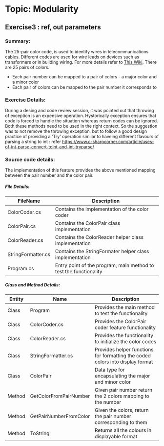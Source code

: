 # Topic: Modularity
## Exercise3 : ref, out parameters

### Summary:
The 25-pair color code, is used to identify wires in telecommunications cables. Different codes are used for wire leads on devices such as transformers or in building wiring. For more details refer to [This Wiki](https://en.wikipedia.org/wiki/25-pair_color_code). 
There are 25 pairs of colors. 
 - Each pair number can be mapped to a pair of colors - a major color and a minor color
 - Each pair of colors can be mapped to the pair number it corresponds to

### Exercise Details:
During a desing and code review session, it was pointed out that throwing of exception is an expensive operation. 
Hystorically exception ensures that code is forced to handle the situation whereas return codes can be ignored.
Both these methods need to be used in the right context.
So the suggestion was to not remove the throwing exception, but to follow a good design practice of providing a 'Try' operation
similar to haveing different flavours of parsing a string to int : refer https://www.c-sharpcorner.com/article/uses-of-int-parse-convert-toint-and-int-tryparse/

### Source code details:
 The implementation of this feature provides the above mentioned mapping between the pair number and the color pair. 

 ##### File Details:
| FileName | Description |
| ------ | ------ |
| ColorCoder.cs | Contains the implementation of the color coder |
| ColorPair.cs | Contains the ColorPair class implementation |
| ColorReader.cs | Contains the ColorReader helper class implementation |
| StringFormatter.cs | Contains the StringFormater helper class implementation |
| Program.cs | Entry point of the program, main method to test the functionality |

 ##### Class and Method Details:
| Entity | Name | Description |
| ------ | ------ | ------ |
| Class | Program | Provides the main method to test the functionality |
| Class | ColorCoder.cs | Provides the ColorPair coder feature functionality |
| Class | ColorReader.cs | Provides the functionality to initialize the color codes |
| Class | StringFormatter.cs | Provides helper functions for formatting the coded colors into display format |
| Class | ColorPair | Data type for encapsulating the major and minor color |
| Method | GetColorFromPairNumber | Given pair number return the 2 colors mapping to the number |
| Method | GetPairNumberFromColor | Given the colors, return the pair number corresponding to them |
| Method | ToString | Returns all the colours in displayable format |

